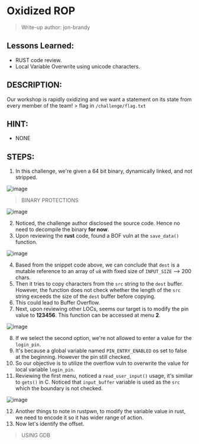 # Oxidized ROP

> Write-up author: jon-brandy


## Lessons Learned:
- RUST code review.
- Local Variable Overwrite using unicode characters.

## DESCRIPTION:

Our workshop is rapidly oxidizing and we want a statement on its state from every member of the team! > flag in `/challenge/flag.txt`

## HINT:
- NONE

## STEPS:
1. In this challenge, we're given a 64 bit binary, dynamically linked, and not stripped.

![image](https://github.com/jon-brandy/hackthebox/assets/70703371/ab601b6c-8a5f-44ac-8f83-d71adeb32830)


> BINARY PROTECTIONS

![image](https://github.com/jon-brandy/hackthebox/assets/70703371/5753d15e-03a9-4c69-8e98-78da40535ba0)


2. Noticed, the challenge author disclosed the source code. Hence no need to decompile the binary **for now**.
3. Upon reviewing the **rust** code, found a BOF vuln at the `save_data()` function.

![image](https://github.com/jon-brandy/hackthebox/assets/70703371/9cbd9971-2815-4847-9bed-f3b34e2b6e98)


4. Based from the snippet code above, we can conclude that `dest` is a mutable reference to an array of `u8` with fixed size of `INPUT_SIZE` --> 200 chars.
5. Then it tries to copy characters from the `src` string to the `dest` buffer. However, the function does not check whether the length of the `src` string exceeds the size of the `dest`  buffer before copying.
6. This could lead to Buffer Overflow.
7. Next, upon reviewing other LOCs, seems our target is to modify the pin value to **123456**. This function can be accessed at menu **2**.

![image](https://github.com/jon-brandy/hackthebox/assets/70703371/7b3ed479-8d3f-458a-bebb-795e132b5820)


8. If we select the second option, we're not allowed to enter a value for the `login_pin`.
9. It's because a global variable named `PIN_ENTRY_ENABLED` os set to false at the beginning. However the pin still checked.
10. So our objective is to utilize the overflow vuln to overwrite the value for local variable `login_pin`.
11. Reviewing the first menu, noticed a `read_user_input()` usage, it's similiar to `gets()` in C. Noticed that `input_buffer` variable is used as the `src` which the boundary is not checked.

![image](https://github.com/jon-brandy/hackthebox/assets/70703371/63c4d890-5296-4717-b312-442da756842f)


12. Another things to note in rustpwn, to modify the variable value in rust, we need to encode it so it has wider range of action.
13. Now let's identify the offset.

> USING GDB

